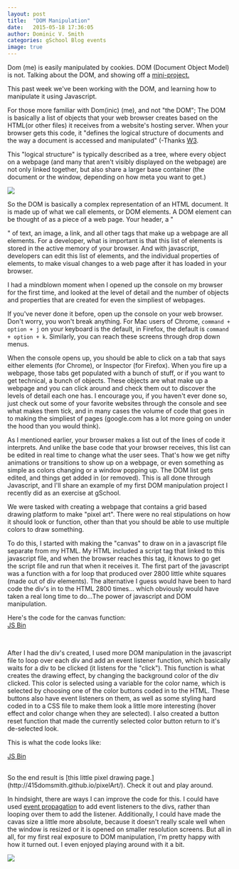 ```yaml
---
layout: post
title:  "DOM Manipulation"
date:   2015-05-18 17:36:05
author: Dominic V. Smith
categories: gSchool Blog events
image: true
---
```


Dom (me) is easily manipulated by cookies. DOM (Document Object Model) is not. Talking about the DOM, and showing off a [mini-project.](http://415domsmith.github.io/pixelArt/)

This past week we've been working with the DOM, and learning how to manipulate it using Javascript.

For those more familiar with Dom(inic) (me), and not "the DOM"; The DOM is basically a list of objects that your web browser creates based on the HTML(or other files) it receives from a website's hosting server. When your browser gets this code, it "defines the logical structure of documents and the way a document is accessed and manipulated" (-Thanks [W3](http://www.w3.org/TR/DOM-Level-2-Core/introduction.html). 

This "logical structure" is typically described as a tree, where every object on a webpage (and many that aren't visibly displayed on the webpage) are not only linked together, but also share a larger base container (the document or the window, depending on how meta you want to get.)<br>

<img class="img-responsive img-post" src=" http://www.kirupa.com/html5/images/DOM_js_72.png "/>

<br>

So the DOM is basically a complex representation of an HTML document. It is made up of what we call elements, or DOM elements. A DOM element can be thought of as a piece of a web page. Your header, a "<p>" of text, an image, a link, and all other tags that make up a webpage are all elements. For a developer, what is important is that this list of elements is stored in the active memory of your browser. And with javascript, developers can edit this list of elements, and the individual properties of elements, to make visual changes to a web page after it has loaded in your browser.

I had a mindblown moment when I opened up the console on my browser for the first time, and looked at the level of detail and the number of objects and properties that are created for even the simpliest of webpages.

If you've never done it before, open up the console on your web browser. Don't worry, you won't break anything. For Mac users of Chrome, ```command + option + j``` on your keyboard is the default, in Firefox, the default is ```command + option + k```. Similarly, you can reach these screens through drop down menus. 

When the console opens up, you should be able to click on a tab that says either elements (for Chrome), or Inspector (for Firefox). When you fire up a webpage, those tabs get populated with a bunch of stuff, or if you want to get technical, a bunch of objects. These objects are what make up a webpage and you can click around and check them out to discover the levels of detail each one has. I encourage you, if you haven't ever done so, just check out some of your favorite websites through the console and see what makes them tick, and in many cases the volume of code that goes in to making the simpliest of pages (google.com has a lot more going on under the hood than you would think).

As I mentioned earlier, your browser makes a list out of the lines of code it interprets. And unlike the base code that your browser receives, this list can be edited in real time to change what the user sees. That's how we get nifty animations or transitions to show up on a webpage, or even something as simple as colors changing or a window popping up. The DOM list gets edited, and things get added in (or removed). This is all done through Javascript, and I'll share an example of my first DOM manipulation project I recently did as an exercise at gSchool.


We were tasked with creating a webpage that contains a grid based drawing platform to make "pixel art". There were no real stipulations on how it should look or function, other than that you should be able to use multiple colors to draw something.

To do this, I started with making the "canvas" to draw on in a javascript file separate from my HTML. My HTML included a script tag that linked to this javascript file, and when the browser reaches this tag, it knows to go get the script file and run that when it receives it. The first part of the javascript was a function with a for loop that produced over 2800 little white squares (made out of div elements). The alternative I guess would have been to hard code the div's in to the HTML 2800 times... which obviously would have taken a real long time to do...The power of javascript and DOM manipulation.

Here's the code for the canvas function:
<br>
 <a class="jsbin-embed" href="http://jsbin.com/mukuceroxa/1/embed?js,console">JS Bin</a><script src="http://static.jsbin.com/js/embed.js"></script>

 <br>

 After I had the div's created, I used more DOM manipulation in the javascript file to loop over each div and add an event listener function, which basically waits for a div to be clicked (it listens for the "click"). This function is what creates the drawing effect, by changing the background color of the div clicked. This color is selected using a variable for the color name, which is selected by choosing one of the color buttons coded in to the HTML. These buttons also have event listeners on them, as well as some styling hard coded in to a CSS file to make them look a little more interesting (hover effect and color change when they are selected). I also created a button reset function that made the currently selected color button return to it's de-selected look.  

 This is what the code looks like:


 <a class="jsbin-embed" href="http://jsbin.com/mepopevica/1/embed?js">JS Bin</a><script src="http://static.jsbin.com/js/embed.js"></script>

<br>
So the end result is [this little pixel drawing page.](http://415domsmith.github.io/pixelArt/). Check it out and play around.

<br>

In hindsight, there are ways I can improve the code for this. I could have used [event propagation](http://info.meteor.com/blog/browser-events-bubbling-capturing-and-delegation) to add event listeners to the divs, rather than looping over them to add the listener. Additionally, I could have made the cavas size a little more absolute, because it doesn't really scale well when the window is resized or it is opened on smaller resolution screens. But all in all, for my first real exposure to DOM manipulation, I'm pretty happy with how it turned out. I even enjoyed playing around with it a bit.

<div class="post-img">
<img class="img-responsive img-post" src=" {{site.baseurl}}/img/pixelArtDemo.png"/>
</div>







